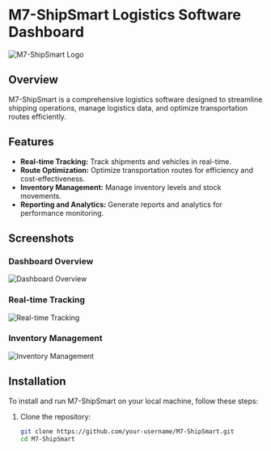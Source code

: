 # M7-ShipSmart Logistics Software Dashboard

![M7-ShipSmart Logo](path/to/your/logo.png)

## Overview
<link rel="stylesheet" href="https://cdnjs.cloudflare.com/ajax/libs/font-awesome/4.7.0/css/font-awesome.min.css">
M7-ShipSmart is a comprehensive logistics software designed to streamline shipping operations, manage logistics data, and optimize transportation routes efficiently.

## Features

- <i class="fas fa-truck"></i> **Real-time Tracking:** Track shipments and vehicles in real-time.
- <i class="fas fa-route"></i> **Route Optimization:** Optimize transportation routes for efficiency and cost-effectiveness.
- <i class="fas fa-boxes"></i> **Inventory Management:** Manage inventory levels and stock movements.
- <i class="fas fa-chart-line"></i> **Reporting and Analytics:** Generate reports and analytics for performance monitoring.

## Screenshots

### Dashboard Overview
![Dashboard Overview](path/to/dashboard_screenshot.png)

### Real-time Tracking
![Real-time Tracking](path/to/realtime_tracking_screenshot.png)

### Inventory Management
![Inventory Management](path/to/inventory_management_screenshot.png)

## Installation

To install and run M7-ShipSmart on your local machine, follow these steps:

1. Clone the repository:

   ```bash
   git clone https://github.com/your-username/M7-ShipSmart.git
   cd M7-ShipSmart
